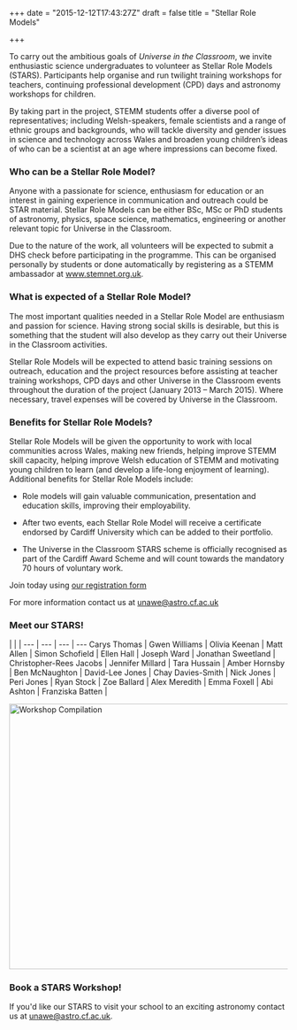 +++
date = "2015-12-12T17:43:27Z"
draft = false
title = "Stellar Role Models"

+++

To carry out the ambitious goals of *Universe in the Classroom*, we invite enthusiastic science undergraduates to volunteer as Stellar Role Models (STARS). Participants help organise and run twilight training workshops for teachers, continuing professional development (CPD) days and astronomy workshops for children.

By taking part in the project, STEMM students offer a diverse pool of representatives; including Welsh-speakers, female scientists and a range of ethnic groups and backgrounds, who will tackle diversity and gender issues in science and technology across Wales and broaden young children’s ideas of who can be a scientist at an age where impressions can become fixed.

### Who can be a Stellar Role Model?

Anyone with a passionate for science, enthusiasm for education or an interest in gaining experience in communication and outreach could be STAR material. Stellar Role Models can be either BSc, MSc or PhD students of astronomy, physics, space science, mathematics, engineering or another relevant topic for Universe in the Classroom.

Due to the nature of the work, all volunteers will be expected to submit a DHS check before participating in the programme. This can be organised personally by students or done automatically by registering as a STEMM ambassador at www.stemnet.org.uk.

### What is expected of a Stellar Role Model?
The most important qualities needed in a Stellar Role Model are enthusiasm and passion for science. Having strong social skills is desirable, but this is something that the student will also develop as they carry out their Universe in the Classroom activities.</p>
Stellar Role Models will be expected to attend basic training sessions on outreach, education and the project resources before assisting at teacher training workshops, CPD days and other Universe in the Classroom events throughout the duration of the project (January 2013 – March 2015). Where necessary, travel expenses will be covered by Universe in the Classroom.


### Benefits for Stellar Role Models?
Stellar Role Models will be given the opportunity to work with local communities across Wales, making new friends, helping improve STEMM skill capacity, helping improve Welsh education of STEMM and motivating young children to learn (and develop a life-long enjoyment of learning). Additional benefits for Stellar Role Models include:

- Role models will gain valuable communication, presentation and education skills, improving their employability.

- After two events, each Stellar Role Model will receive a certificate endorsed by Cardiff University which can be added to their portfolio.

- The Universe in the Classroom STARS scheme is officially recognised as part of the Cardiff Award Scheme and will count towards the mandatory 70 hours of voluntary work.

Join today using [our registration form](http://goo.gl/DCR2j1)

For more information contact us at [unawe@astro.cf.ac.uk](unawe@astro.cf.ac.uk)

### Meet our STARS!

 | | | 
--- | --- | --- | ---
Carys Thomas | Gwen Williams | Olivia Keenan | Matt Allen | 
Simon Schofield | Ellen Hall | Joseph Ward | Jonathan Sweetland | 
Christopher-Rees Jacobs | Jennifer Millard | Tara Hussain | Amber Hornsby |
Ben McNaughton | David-Lee Jones | Chay Davies-Smith | Nick Jones | 
Peri Jones | Ryan Stock | Zoe Ballard | Alex Meredith |
Emma Foxell | Abi Ashton | Franziska Batten | 

<a data-flickr-embed="true"  href="https://www.flickr.com/photos/118285143@N07/albums/72157667564139561" title="Workshop Compilation"><img src="https://farm3.staticflickr.com/2897/14242734922_8c71f39870_z.jpg" width="640" height="480" alt="Workshop Compilation"></a><script async src="//embedr.flickr.com/assets/client-code.js" charset="utf-8"></script>

### Book a STARS Workshop!

If you'd like our STARS to visit your school to an exciting astronomy contact us at [unawe@astro.cf.ac.uk](unawe@astro.cf.ac.uk). 
